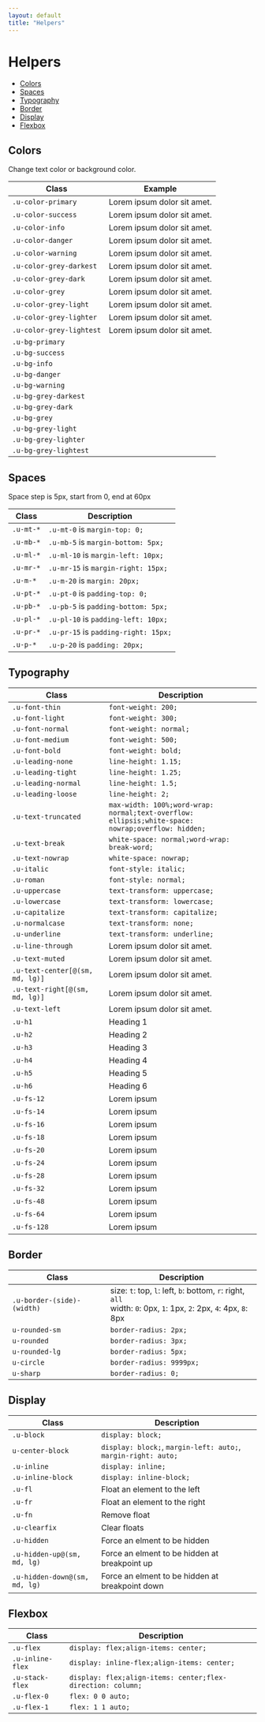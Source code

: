 ```yaml
---
layout: default
title: "Helpers"
---
```


# Helpers

- [Colors](#colors)
- [Spaces](#spaces)
- [Typography](#typography)
- [Border](#border)
- [Display](#display)
- [Flexbox](#flexbox)

## Colors
Change text color or background color.

<table class="table table--bordered">
  <thead>
      <tr>
          <th>Class</th>
          <th>Example</th>
      </tr>
  </thead>
  <tbody>
      <tr>
          <td><code>.u-color-primary</code></td>
          <td><span class="u-color-primary">Lorem ipsum dolor sit amet.</span></td>
      </tr>
      <tr>
          <td><code>.u-color-success</code></td>
          <td><span class="u-color-success">Lorem ipsum dolor sit amet.</span></td>
      </tr>
      <tr>
          <td><code>.u-color-info</code></td>
          <td><span class="u-color-info">Lorem ipsum dolor sit amet.</span></td>
      </tr>
      <tr>
          <td><code>.u-color-danger</code></td>
          <td><span class="u-color-danger">Lorem ipsum dolor sit amet.</span></td>
      </tr>
      <tr>
          <td><code>.u-color-warning</code></td>
          <td><span class="u-color-warning">Lorem ipsum dolor sit amet.</span></td>
      </tr>
      <tr>
          <td><code>.u-color-grey-darkest</code></td>
          <td><span class="u-color-grey-darkest">Lorem ipsum dolor sit amet.</span></td>
      </tr>
      <tr>
          <td><code>.u-color-grey-dark</code></td>
          <td><span class="u-color-grey-dark">Lorem ipsum dolor sit amet.</span></td>
      </tr>
      <tr>
          <td><code>.u-color-grey</code></td>
          <td><span class="u-color-grey">Lorem ipsum dolor sit amet.</span></td>
      </tr>
      <tr>
          <td><code>.u-color-grey-light</code></td>
          <td><span class="u-color-grey-light">Lorem ipsum dolor sit amet.</span></td>
      </tr>
      <tr>
          <td><code>.u-color-grey-lighter</code></td>
          <td><span class="u-color-grey-lighter">Lorem ipsum dolor sit amet.</span></td>
      </tr>
      <tr>
          <td><code>.u-color-grey-lightest</code></td>
          <td><span class="u-color-grey-lightest">Lorem ipsum dolor sit amet.</span></td>
      </tr>
      <tr>
          <td><code>.u-bg-primary</code></td>
          <td><span class="u-bg-primary u-pr-60 u-pb-5"></span></td>
      </tr>
      <tr>
          <td><code>.u-bg-success</code></td>
          <td><span class="u-bg-success u-pr-60 u-pb-5"></span></td>
      </tr>
      <tr>
          <td><code>.u-bg-info</code></td>
          <td><span class="u-bg-info u-pr-60 u-pb-5"></span></td>
      </tr>
      <tr>
          <td><code>.u-bg-danger</code></td>
          <td><span class="u-bg-danger u-pr-60 u-pb-5"></span></td>
      </tr>
      <tr>
          <td><code>.u-bg-warning</code></td>
          <td><span class="u-bg-warning u-pr-60 u-pb-5"></span></td>
      </tr>
      <tr>
          <td><code>.u-bg-grey-darkest</code></td>
          <td><span class="u-bg-grey-darkest u-pr-60 u-pb-5"></span></td>
      </tr>
      <tr>
          <td><code>.u-bg-grey-dark</code></td>
          <td><span class="u-bg-grey-dark u-pr-60 u-pb-5"></span></td>
      </tr>
      <tr>
          <td><code>.u-bg-grey</code></td>
          <td><span class="u-bg-grey u-pr-60 u-pb-5"></span></td>
      </tr>
      <tr>
          <td><code>.u-bg-grey-light</code></td>
          <td><span class="u-bg-grey-light u-pr-60 u-pb-5"></span></td>
      </tr>
      <tr>
          <td><code>.u-bg-grey-lighter</code></td>
          <td><span class="u-bg-grey-lighter u-pr-60 u-pb-5"></span></td>
      </tr>
      <tr>
          <td><code>.u-bg-grey-lightest</code></td>
          <td><span class="u-bg-grey-lightest u-pr-60 u-pb-5"></span></td>
      </tr>
  </tbody>
</table>

## Spaces
Space step is 5px, start from 0, end at 60px

<table class="table table--bordered">
  <thead>
      <tr>
          <th>Class</th>
          <th>Description</th>
      </tr>
  </thead>
  <tbody>
      <tr>
          <td><code>.u-mt-*</code></td>
          <td>
              <code>.u-mt-0</code> is <code>margin-top: 0;</code>
          </td>
      </tr>
      <tr>
          <td><code>.u-mb-*</code></td>
          <td>
              <code>.u-mb-5</code> is <code>margin-bottom: 5px;</code>
          </td>
      </tr>
      <tr>
          <td><code>.u-ml-*</code></td>
          <td>
              <code>.u-ml-10</code> is <code>margin-left: 10px;</code>
          </td>
      </tr>
      <tr>
          <td><code>.u-mr-*</code></td>
          <td>
              <code>.u-mr-15</code> is <code>margin-right: 15px;</code>
          </td>
      </tr>
      <tr>
          <td><code>.u-m-*</code></td>
          <td>
              <code>.u-m-20</code> is <code>margin: 20px;</code>
          </td>
      </tr>
      <tr>
          <td><code>.u-pt-*</code></td>
          <td>
              <code>.u-pt-0</code> is <code>padding-top: 0;</code>
          </td>
      </tr>
      <tr>
          <td><code>.u-pb-*</code></td>
          <td>
              <code>.u-pb-5</code> is <code>padding-bottom: 5px;</code>
          </td>
      </tr>
      <tr>
          <td><code>.u-pl-*</code></td>
          <td>
              <code>.u-pl-10</code> is <code>padding-left: 10px;</code>
          </td>
      </tr>
      <tr>
          <td><code>.u-pr-*</code></td>
          <td>
              <code>.u-pr-15</code> is <code>padding-right: 15px;</code>
          </td>
      </tr>
      <tr>
          <td><code>.u-p-*</code></td>
          <td>
              <code>.u-p-20</code> is <code>padding: 20px;</code>
          </td>
      </tr>
  </tbody>
</table>

## Typography

<table class="table table--bordered">
  <thead>
      <tr>
          <th style="width: 180px;">Class</th>
          <th>Description</th>
      </tr>
  </thead>
  <tbody>
      <tr>
          <td><code>.u-font-thin</code></td>
          <td><code>font-weight: 200;</code></td>
      </tr>
      <tr>
          <td><code>.u-font-light</code></td>
          <td><code>font-weight: 300;</code></td>
      </tr>
      <tr>
          <td><code>.u-font-normal</code></td>
          <td><code>font-weight: normal;</code></td>
      </tr>
      <tr>
          <td><code>.u-font-medium</code></td>
          <td><code>font-weight: 500;</code></td>
      </tr>
      <tr>
          <td><code>.u-font-bold</code></td>
          <td><code>font-weight: bold;</code></td>
      </tr>
      <tr>
          <td><code>.u-leading-none</code></td>
          <td><code>line-height: 1.15;</code></td>
      </tr>
      <tr>
          <td><code>.u-leading-tight</code></td>
          <td><code>line-height: 1.25;</code></td>
      </tr>
      <tr>
          <td><code>.u-leading-normal</code></td>
          <td><code>line-height: 1.5;</code></td>
      </tr>
      <tr>
          <td><code>.u-leading-loose</code></td>
          <td><code>line-height: 2;</code></td>
      </tr>
      <tr>
          <td><code>.u-text-truncated</code></td>
          <td><code>max-width: 100%;word-wrap: normal;text-overflow: ellipsis;white-space: nowrap;overflow: hidden;</code></td>
      </tr>
      <tr>
          <td><code>.u-text-break</code></td>
          <td><code>white-space: normal;word-wrap: break-word;</code></td>
      </tr>
      <tr>
          <td><code>.u-text-nowrap</code></td>
          <td><code>white-space: nowrap;</code></td>
      </tr>
      <tr>
          <td><code>.u-italic</code></td>
          <td><code>font-style: italic;</code></td>
      </tr>
      <tr>
          <td><code>.u-roman</code></td>
          <td><code>font-style: normal;</code></td>
      </tr>
      <tr>
          <td><code>.u-uppercase</code></td>
          <td><code>text-transform: uppercase;</code></td>
      </tr>
      <tr>
          <td><code>.u-lowercase</code></td>
          <td><code>text-transform: lowercase;</code></td>
      </tr>
      <tr>
          <td><code>.u-capitalize</code></td>
          <td><code>text-transform: capitalize;</code></td>
      </tr>
      <tr>
          <td><code>.u-normalcase</code></td>
          <td><code>text-transform: none;</code></td>
      </tr>
      <tr>
          <td><code>.u-underline</code></td>
          <td><code>text-transform: underline;</code></td>
      </tr>
      <tr>
          <td><code>.u-line-through</code></td>
          <td><span class="u-line-through">Lorem ipsum dolor sit amet.</span></td>
      </tr>
      <tr>
          <td><code>.u-text-muted</code></td>
          <td><span class="u-text-muted">Lorem ipsum dolor sit amet.</span></td>
      </tr>
      <tr>
          <td><code>.u-text-center[@(sm, md, lg)]</code></td>
          <td><div class="u-text-center">Lorem ipsum dolor sit amet.</div></td>
      </tr>
      <tr>
          <td><code>.u-text-right[@(sm, md, lg)]</code></td>
          <td><div class="u-text-right">Lorem ipsum dolor sit amet.</div></td>
      </tr>
      <tr>
          <td><code>.u-text-left</code></td>
          <td><div class="u-text-left">Lorem ipsum dolor sit amet.</div></td>
      </tr>
      <tr>
          <td><code>.u-h1</code></td>
          <td><span class="u-h1">Heading 1</span></td>
      </tr>
      <tr>
          <td><code>.u-h2</code></td>
          <td><span class="u-h2">Heading 2</span></td>
      </tr>
      <tr>
          <td><code>.u-h3</code></td>
          <td><span class="u-h3">Heading 3</span></td>
      </tr>
      <tr>
          <td><code>.u-h4</code></td>
          <td><span class="u-h4">Heading 4</span></td>
      </tr>
      <tr>
          <td><code>.u-h5</code></td>
          <td><span class="u-h5">Heading 5</span></td>
      </tr>
      <tr>
          <td><code>.u-h6</code></td>
          <td><span class="u-h6">Heading 6</span></td>
      </tr>
      <tr>
          <td><code>.u-fs-12</code></td>
          <td><span class="u-fs-12">Lorem ipsum</span></td>
      </tr>
      <tr>
          <td><code>.u-fs-14</code></td>
          <td><span class="u-fs-14">Lorem ipsum</span></td>
      </tr>
      <tr>
          <td><code>.u-fs-16</code></td>
          <td><span class="u-fs-16">Lorem ipsum</span></td>
      </tr>
      <tr>
          <td><code>.u-fs-18</code></td>
          <td><span class="u-fs-18">Lorem ipsum</span></td>
      </tr>
      <tr>
          <td><code>.u-fs-20</code></td>
          <td><span class="u-fs-20">Lorem ipsum</span></td>
      </tr>
      <tr>
          <td><code>.u-fs-24</code></td>
          <td><span class="u-fs-24">Lorem ipsum</span></td>
      </tr>
      <tr>
          <td><code>.u-fs-28</code></td>
          <td><span class="u-fs-28">Lorem ipsum</span></td>
      </tr>
      <tr>
          <td><code>.u-fs-32</code></td>
          <td><span class="u-fs-32">Lorem ipsum</span></td>
      </tr>
      <tr>
          <td><code>.u-fs-48</code></td>
          <td><span class="u-fs-48">Lorem ipsum</span></td>
      </tr>
      <tr>
          <td><code>.u-fs-64</code></td>
          <td><span class="u-fs-64">Lorem ipsum</span></td>
      </tr>
      <tr>
          <td><code>.u-fs-128</code></td>
          <td><span class="u-fs-128">Lorem ipsum</span></td>
      </tr>
  </tbody>
</table>

## Border
<table class="table table--bordered">
  <thead>
      <tr>
          <th>Class</th>
          <th>Description</th>
      </tr>
  </thead>
  <tbody>
      <tr>
          <td><code>.u-border-(side)-(width)</code></td>
          <td>
            size: <code>t</code>: top, <code>l</code>: left, <code>b</code>: bottom, <code>r</code>: right, <code>all</code>
            <br />
            width: <code>0</code>: 0px, <code>1</code>: 1px, <code>2</code>: 2px, <code>4</code>: 4px, <code>8</code>: 8px
        </td>
      </tr>
      <tr>
          <td><code>u-rounded-sm</code></td>
          <td><code>border-radius: 2px;</code></td>
      </tr>
      <tr>
          <td><code>u-rounded</code></td>
          <td><code>border-radius: 3px;</code></td>
      </tr>
      <tr>
          <td><code>u-rounded-lg</code></td>
          <td><code>border-radius: 5px;</code></td>
      </tr>
      <tr>
          <td><code>u-circle</code></td>
          <td><code>border-radius: 9999px;</code></td>
      </tr>
      <tr>
          <td><code>u-sharp</code></td>
          <td><code>border-radius: 0;</code></td>
      </tr>
  </tbody>
</table>

## Display
<table class="table table--bordered">
  <thead>
      <tr>
          <th>Class</th>
          <th>Description</th>
      </tr>
  </thead>
  <tbody>
      <tr>
          <td><code>.u-block</code></td>
          <td><code>display: block;</code></td>
      </tr>
      <tr>
          <td><code>u-center-block</code></td>
          <td><code>display: block;</code>, <code>margin-left: auto;</code>, <code>margin-right: auto;</code></td>
      </tr>
      <tr>
          <td><code>.u-inline</code></td>
          <td><code>display: inline;</code></td>
      </tr>
      <tr>
          <td><code>.u-inline-block</code></td>
          <td><code>display: inline-block;</code></td>
      </tr>
      <tr>
          <td><code>.u-fl</code></td>
          <td>Float an element to the left</td>
      </tr>
      <tr>
          <td><code>.u-fr</code></td>
          <td>Float an element to the right</td>
      </tr>
      <tr>
          <td><code>.u-fn</code></td>
          <td>Remove float</td>
      </tr>
      <tr>
          <td><code>.u-clearfix</code></td>
          <td>Clear floats</td>
      </tr>
      <tr>
          <td><code>.u-hidden</code></td>
          <td>Force an elment to be hidden</td>
      </tr>
      <tr>
          <td><code>.u-hidden-up@(sm, md, lg)</code></td>
          <td>Force an elment to be hidden at breakpoint up</td>
      </tr>
      <tr>
          <td><code>.u-hidden-down@(sm, md, lg)</code></td>
          <td>Force an elment to be hidden at breakpoint down</td>
      </tr>
  </tbody>
</table>

## Flexbox
<table class="table table--bordered">
    <thead>
        <tr>
            <th>Class</th>
            <th>Description</th>
        </tr>
    </thead>
    <tbody>
        <tr>
            <td><code>.u-flex</code></td>
            <td><code>display: flex;align-items: center;</code></td>
        </tr>
        <tr>
            <td><code>.u-inline-flex</code></td>
            <td><code>display: inline-flex;align-items: center;</code></td>
        </tr>
        <tr>
            <td><code>.u-stack-flex</code></td>
            <td><code>display: flex;align-items: center;flex-direction: column;</code></td>
        </tr>
        <tr>
            <td><code>.u-flex-0</code></td>
            <td><code>flex: 0 0 auto;</code></td>
        </tr>
        <tr>
            <td><code>.u-flex-1</code></td>
            <td><code>flex: 1 1 auto;</code></td>
        </tr>
    </tbody>
</table>
